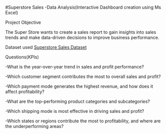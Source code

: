#Superstore Sales -Data Analysis(Interactive Dashboard creation using Ms Excel)

Project Objective

The Super Store wants to create a sales report to gain insights into sales trends and make data-driven decisions to improve business performance.

Dataset used
<a href="https://github.com/Rajeshwari45-0/Data-Analysis-Dashboard/blob/main/SuperStore%20Sales%20DataSet.xlsx">Superstore Sales Dataset</a>

Questions(KPIs)

-What is the year-over-year trend in sales and profit performance?

-Which customer segment contributes the most to overall sales and profit?

-Which payment mode generates the highest revenue, and how does it affect profitability?

-What are the top-performing product categories and subcategories?

-Which shipping mode is most effective in driving sales and profit?

-Which states or regions contribute the most to profitability, and where are the underperforming areas?
